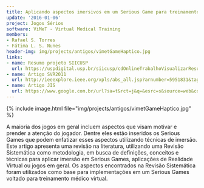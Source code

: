 ```yaml
---
title: Aplicando aspectos imersivos em um Serious Game para treinamento médico virtual
update: '2016-01-06'
project: Jogos Sérios
software: ViMeT - Virtual Medical Training
members:
- Rafael S. Torres
- Fátima L. S. Nunes
header-img: img/projects/antigos/vimetGameHaptico.jpg
links:
- name: Resumo projeto SIICUSP
  url: https://uspdigital.usp.br/siicusp/cdOnlineTrabalhoVisualizarResumo?numeroInscricaoTrabalho=58&numeroEdicao=19
- name: Artigo SVR2011
  url: http://ieeexplore.ieee.org/xpls/abs_all.jsp?arnumber=5951831&tag=1
- name: Artigo JIS
  url: https://www.google.com.br/url?sa=t&rct=j&q=&esrc=s&source=web&cd=1&cad=rja&uact=8&ved=0CB0QFjAAahUKEwjnzff43bDHAhVID5AKHSwTAbg&url=http%3A%2F%2Fseer.ufrgs.br%2Fjis%2Farticle%2Fdownload%2F32127%2F23856&ei=LibSVef-KciewASspoTACw&usg=AFQjCNHWD2Ux6kD9TmyPFeQJyzHvtizk3w&sig2=azGtaPGOOoSHV3jLhsWWMQ&bvm=bv.99804247,d.Y2I
---
```


{% include image.html file="img/projects/antigos/vimetGameHaptico.jpg" %}


A maioria dos jogos em geral incluem aspectos que visam motivar e prender a atenção do jogador. Dentre eles estão inseridos os Serious Games que podem enfatizar esses aspectos utilizando técnicas de imersão. Este artigo apresenta uma revisão na literatura, utilizando uma Revisão Sistemática como metodologia, em busca de definições, conceitos e técnicas para aplicar imersão em Serious Games, aplicações de Realidade Virtual ou jogos em geral. Os aspectos encontrados na Revisão Sistemática foram utilizados como base para implementações em um Serious Games voltado para treinamento médico virtual.
